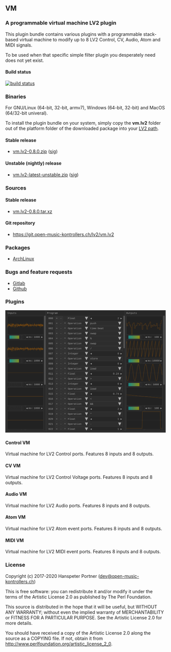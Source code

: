## VM

### A programmable virtual machine LV2 plugin

This plugin bundle contains various plugins with a programmable stack-based
virtual machine to modify up to 8 LV2 Control, CV, Audio, Atom and MIDI signals.

To be used when that specific simple filter plugin you desperately need does
not yet exist.

#### Build status

[![build status](https://gitlab.com/OpenMusicKontrollers/vm.lv2/badges/master/build.svg)](https://gitlab.com/OpenMusicKontrollers/vm.lv2/commits/master)

### Binaries

For GNU/Linux (64-bit, 32-bit, armv7), Windows (64-bit, 32-bit) and MacOS
(64/32-bit univeral).

To install the plugin bundle on your system, simply copy the __vm.lv2__
folder out of the platform folder of the downloaded package into your
[LV2 path](http://lv2plug.in/pages/filesystem-hierarchy-standard.html).

#### Stable release

* [vm.lv2-0.8.0.zip](https://dl.open-music-kontrollers.ch/vm.lv2/stable/vm.lv2-0.8.0.zip) ([sig](https://dl.open-music-kontrollers.ch/vm.lv2/stable/vm.lv2-0.8.0.zip.sig))

#### Unstable (nightly) release

* [vm.lv2-latest-unstable.zip](https://dl.open-music-kontrollers.ch/vm.lv2/unstable/vm.lv2-latest-unstable.zip) ([sig](https://dl.open-music-kontrollers.ch/vm.lv2/unstable/vm.lv2-latest-unstable.zip.sig))

### Sources

#### Stable release

* [vm.lv2-0.8.0.tar.xz](https://git.open-music-kontrollers.ch/lv2/vm.lv2/snapshot/vm.lv2-0.8.0.tar.xz)

#### Git repository

* <https://git.open-music-kontrollers.ch/lv2/vm.lv2>

### Packages

* [ArchLinux](https://www.archlinux.org/packages/community/x86_64/vm.lv2/)

### Bugs and feature requests

* [Gitlab](https://gitlab.com/OpenMusicKontrollers/vm.lv2)
* [Github](https://github.com/OpenMusicKontrollers/vm.lv2)

### Plugins

![VM ](/screenshots/screenshot_1.png)

#### Control VM

Virtual machine for LV2 Control ports. Features 8 inputs and 8 outputs.

#### CV VM

Virtual machine for LV2 Control Voltage ports. Features 8 inputs and 8 outputs.

#### Audio VM

Virtual machine for LV2 Audio ports. Features 8 inputs and 8 outputs.

#### Atom VM

Virtual machine for LV2 Atom event ports. Features 8 inputs and 8 outputs.

#### MIDI VM

Virtual machine for LV2 MIDI event ports. Features 8 inputs and 8 outputs.

### License

Copyright (c) 2017-2020 Hanspeter Portner (dev@open-music-kontrollers.ch)

This is free software: you can redistribute it and/or modify
it under the terms of the Artistic License 2.0 as published by
The Perl Foundation.

This source is distributed in the hope that it will be useful,
but WITHOUT ANY WARRANTY; without even the implied warranty of
MERCHANTABILITY or FITNESS FOR A PARTICULAR PURPOSE. See the
Artistic License 2.0 for more details.

You should have received a copy of the Artistic License 2.0
along the source as a COPYING file. If not, obtain it from
<http://www.perlfoundation.org/artistic_license_2_0>.
